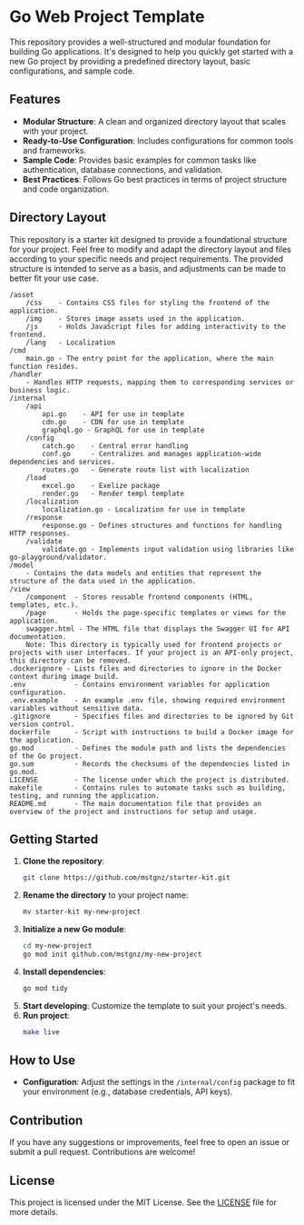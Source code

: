# Go Web Project Template

This repository provides a well-structured and modular foundation for building Go applications. It's designed to help you quickly get started with a new Go project by providing a predefined directory layout, basic configurations, and sample code.

## Features

- **Modular Structure**: A clean and organized directory layout that scales with your project.
- **Ready-to-Use Configuration**: Includes configurations for common tools and frameworks.
- **Sample Code**: Provides basic examples for common tasks like authentication, database connections, and validation.
- **Best Practices**: Follows Go best practices in terms of project structure and code organization.

## Directory Layout

This repository is a starter kit designed to provide a foundational structure for your project. Feel free to modify and adapt the directory layout and files according to your specific needs and project requirements. The provided structure is intended to serve as a basis, and adjustments can be made to better fit your use case.

```
/asset
    /css    - Contains CSS files for styling the frontend of the application.
    /img    - Stores image assets used in the application.
    /js     - Holds JavaScript files for adding interactivity to the frontend.
    /lang   - Localization
/cmd
    main.go - The entry point for the application, where the main function resides.
/handler
    - Handles HTTP requests, mapping them to corresponding services or business logic.
/internal
    /api
        api.go    - API for use in template
        cdn.go    - CDN for use in template
        graphql.go - GraphQL for use in template
    /config
        catch.go    - Central error handling
        conf.go     - Centralizes and manages application-wide dependencies and services.
        routes.go   - Generate route list with localization
    /load
        excel.go    - Exelize package
        render.go   - Render templ template
    /localization
        localization.go - Localization for use in template
    /response
        response.go - Defines structures and functions for handling HTTP responses.
    /validate
        validate.go - Implements input validation using libraries like go-playground/validator.
/model
    - Contains the data models and entities that represent the structure of the data used in the application.
/view
    /component  - Stores reusable frontend components (HTML, templates, etc.).
    /page       - Holds the page-specific templates or views for the application.
    swagger.html - The HTML file that displays the Swagger UI for API documentation.
    Note: This directory is typically used for frontend projects or projects with user interfaces. If your project is an API-only project, this directory can be removed.
.dockerignore - Lists files and directories to ignore in the Docker context during image build.
.env            - Contains environment variables for application configuration.
.env.example    - An example .env file, showing required environment variables without sensitive data.
.gitignore      - Specifies files and directories to be ignored by Git version control.
dockerfile      - Script with instructions to build a Docker image for the application.
go.mod          - Defines the module path and lists the dependencies of the Go project.
go.sum          - Records the checksums of the dependencies listed in go.mod.
LICENSE         - The license under which the project is distributed.
makefile        - Contains rules to automate tasks such as building, testing, and running the application.
README.md       - The main documentation file that provides an overview of the project and instructions for setup and usage.
```

## Getting Started

1. **Clone the repository**:
   ```bash
   git clone https://github.com/mstgnz/starter-kit.git
   ```
2. **Rename the directory** to your project name:
   ```bash
   mv starter-kit my-new-project
   ```
3. **Initialize a new Go module**:
   ```bash
   cd my-new-project
   go mod init github.com/mstgnz/my-new-project
   ```
4. **Install dependencies**:
   ```bash
   go mod tidy
   ```
5. **Start developing**: Customize the template to suit your project's needs.
6. **Run project**:
   ```bash
   make live
   ```

## How to Use

- **Configuration**: Adjust the settings in the `/internal/config` package to fit your environment (e.g., database credentials, API keys).

## Contribution

If you have any suggestions or improvements, feel free to open an issue or submit a pull request. Contributions are welcome!

## License

This project is licensed under the MIT License. See the [LICENSE](LICENSE) file for more details.
